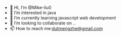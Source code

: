 - 👋 Hi, I’m @Mike-liu0
- 👀 I’m interested in java
- 🌱 I’m currently learning javascript web development
- 💞️ I’m looking to collaborate on ..
- 📫 How to reach me:dutmengzhe@gmail.com

<!---
Mike-liu0/Mike-liu0 is a ✨ special ✨ repository because its `README.md` (this file) appears on your GitHub profile.
You can click the Preview link to take a look at your changes.
--->

